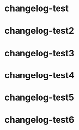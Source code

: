 # changelog-test
# changelog-test2
# changelog-test3
# changelog-test4
# changelog-test5
# changelog-test6
